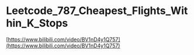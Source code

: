 # Leetcode_787_Cheapest_Flights_Within_K_Stops

[https://www.bilibili.com/video/BV1nD4y1Q757](https://www.bilibili.com/video/BV1nD4y1Q757)
